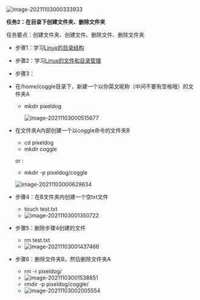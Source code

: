 ![image-20211103000333933](C:\Users\ZHUAN\AppData\Roaming\Typora\typora-user-images\image-20211103000333933.png)



**任务2：在目录下创建文件夹、删除文件夹**

任务要点：创建文件夹、创建文件、删除文件、删除文件夹

- 步骤1：学习[Linux的目录结构](https://www.runoob.com/linux/linux-system-contents.html)

- 步骤2：学习[Linux的文件和目录管理](https://www.runoob.com/linux/linux-file-content-manage.html)

- 步骤3：

- 在/home/coggle目录下，新建一个以你英文昵称（中间不要有空格哦）的文件夹A

  - mkdir pixeldog

    ![image-20211103000515677](C:\Users\ZHUAN\AppData\Roaming\Typora\typora-user-images\image-20211103000515677.png)

- 在文件夹A内部创建一个以coggle命令的文件夹B

  - cd pixeldog
  - mkdir coggle

  or :

  - mkdir -p pixeldog/coggle

  

  ![image-20211103000629634](C:\Users\ZHUAN\AppData\Roaming\Typora\typora-user-images\image-20211103000629634.png)

- 步骤4：在B文件夹内创建一个空txt文件
  - touch test.txt
  - ![image-20211103001350722](C:\Users\ZHUAN\AppData\Roaming\Typora\typora-user-images\image-20211103001350722.png)

- 步骤5：删除步骤4创建的文件
  - rm test.txt
  - ![image-20211103001437466](C:\Users\ZHUAN\AppData\Roaming\Typora\typora-user-images\image-20211103001437466.png)

- 步骤6：删除文件夹B，然后删除文件夹A
  - rm -r pixeldog/
  - ![image-20211103001538851](C:\Users\ZHUAN\AppData\Roaming\Typora\typora-user-images\image-20211103001538851.png)
  - rmdir -p pixeldog/coggle/
  - ![image-20211103002005554](C:\Users\ZHUAN\AppData\Roaming\Typora\typora-user-images\image-20211103002005554.png)







